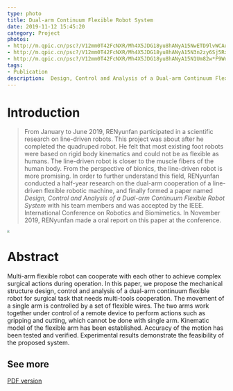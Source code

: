 ```yaml
---
type: photo
title: Dual-arm Continuum Flexible Robot System
date: 2019-11-12 15:45:20
category: Project
photos:
- http://m.qpic.cn/psc?/V12mm0T42FcNXR/Mh4X5JDG18yu8hANyA15NwETD9lvWCAuUCOmW3MR9orX3XusjNrYq.ysAIBOr.A3A*gbgQfLGQpsraHm.XfTcMR66fCKwMXCwNXpVpNrizY!/b&bo=rQM9AgAAAAADB7M!&rf=viewer_4
- http://m.qpic.cn/psc?/V12mm0T42FcNXR/Mh4X5JDG18yu8hANyA15N3n2zy6Sj5RxRK44ns*RvbPj4Ip4.jw75iTeGUvqU2XXI5LvEiSuvOgKHzn6WKasG23oBbDZ2va53an3vGqniFg!/b&bo=gAc4BAAAAAARF5s!&rf=viewer_4
- http://m.qpic.cn/psc?/V12mm0T42FcNXR/Mh4X5JDG18yu8hANyA15N1Um82w*F9WosLc7IoYxr1Bk9VwaQ63cvK9Xhygo53DOEprtLZGYtuLDOSvmTtss3kFtxktiSS1UEMFzVSORYXs!/b&bo=VAY4BAAAAAARF04!&rf=viewer_4
tags:
- Publication
description:  Design, Control and Analysis of a Dual-arm Continuum Flexible Robot System
---
```


# Introduction

> From January to June 2019, RENyunfan participated in a scientific research on line-driven robots. This project was about after he completed the quadruped robot. He felt that most existing foot robots were based on rigid body kinematics and could not be as flexible as humans. The line-driven robot is closer to the muscle fibers of the human body. From the perspective of bionics, the line-driven robot is more promising. In order to further understand this field, RENyunfan conducted a half-year research on the dual-arm cooperation of a line-driven flexible robotic machine, and finally formed a paper named *Design, Control and Analysis of a Dual-arm Continuum Flexible Robot System* with his team members and was accepted by the IEEE. International Conference on Robotics and Biomimetics. In November 2019, RENyunfan made a oral report on this paper at the conference.

<img src="http://m.qpic.cn/psc?/V12mm0T42FcNXR/Mh4X5JDG18yu8hANyA15N74qhA8OewD*Du0d0TprzVVOex9rr2nlsA*ekQ935AQEl5ACXgnfqYmd.dHhLeb0SryIwQEF1T.PNgkSF5xM*vM!/b&amp;bo=VAY4BAAAAAARF04!&amp;rf=viewer_4" style="zoom: 33%;" />

# Abstract

Multi-arm flexible robot can cooperate with each other to achieve complex surgical actions during operation. In this paper, we propose the mechanical structure design, control and analysis of a dual-arm continuum flexible robot for surgical task that needs multi-tools cooperation. The movement of a single arm is controlled by a set of flexible wires. The two arms work together under control of a remote device to perform actions such as gripping and cutting, which cannot be done with single arm. Kinematic model of the flexible arm has been established. Accuracy of the motion has been tested and verified. Experimental results demonstrate the feasibility of the proposed system.



## See more

 [PDF version](https://github.com/RENyunfan/RENyunfan.github.io/blob/master/_posts/Dual_arm.pdf)

